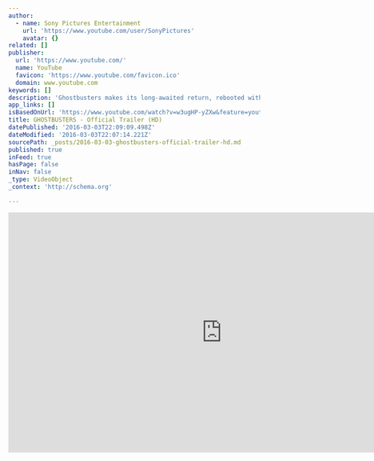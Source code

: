 ```yaml
---
author:
  - name: Sony Pictures Entertainment
    url: 'https://www.youtube.com/user/SonyPictures'
    avatar: {}
related: []
publisher:
  url: 'https://www.youtube.com/'
  name: YouTube
  favicon: 'https://www.youtube.com/favicon.ico'
  domain: www.youtube.com
keywords: []
description: 'Ghostbusters makes its long-awaited return, rebooted with a cast of hilarious new characters. Thirty years after the beloved original franchise took the world by storm, director Paul Feig brings his fresh take to the supernatural comedy, joined by some of the funniest actors working today - Melissa McCarthy, Kristen Wiig, Kate McKinnon, Leslie Jones, and Chris Hemsworth.'
app_links: []
isBasedOnUrl: 'https://www.youtube.com/watch?v=w3ugHP-yZXw&feature=youtu.be'
title: GHOSTBUSTERS - Official Trailer (HD)
datePublished: '2016-03-03T22:09:09.498Z'
dateModified: '2016-03-03T22:07:14.221Z'
sourcePath: _posts/2016-03-03-ghostbusters-official-trailer-hd.md
published: true
inFeed: true
hasPage: false
inNav: false
_type: VideoObject
_context: 'http://schema.org'

---
```

<iframe src="https://cdn.embedly.com/widgets/media.html?url=https%3A%2F%2Fwww.youtube.com%2Fwatch%3Fv%3Dw3ugHP-yZXw%26feature%3Dyoutu.be&amp;src=https%3A%2F%2Fwww.youtube.com%2Fembed%2Fw3ugHP-yZXw%3Ffeature%3Doembed&amp;type=text%2Fhtml&amp;key=b7d04c9b404c499eba89ee7072e1c4f7&amp;schema=youtube" width="854" height="480" scrolling="no" frameborder="0" allowfullscreen="allowfullscreen" style=""></iframe>